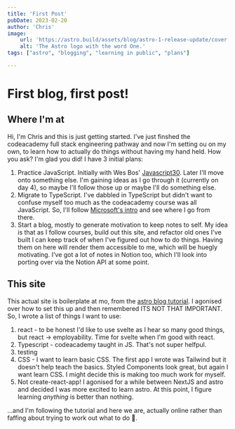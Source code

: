 ```yaml
---
title: 'First Post'
pubDate: 2023-02-20
author: 'Chris'
image:
    url: 'https://astro.build/assets/blog/astro-1-release-update/cover.jpeg' 
    alt: 'The Astro logo with the word One.'
tags: ["astro", "blogging", "learning in public", "plans"]

---
```

# First blog, first post!

## Where I'm at
Hi,
I'm Chris and this is just getting started. I've just finshed the codeacademy full stack engineering pathway and now I'm setting ou on my own, to learn how to actually do things without having my hand held. How you ask? I'm glad you did! I have 3 initial plans:

1. Practice JavaScript. Initially with Wes Bos' [Javascript30](https://javascript30.com/). Later I'll move onto something else. I'm gaining ideas as I go through it (currently on day 4), so maybe I'll follow those up or maybe I'll do something else.
2. Migrate to TypeScript. I've dabbled in TypeScript but didn't want to confuse myself too much as the codeacademy course was all JavaScript. So, I'll follow [Microsoft's intro](https://learn.microsoft.com/en-gb/training/paths/build-javascript-applications-typescript/) and see where I go from there.
3. Start a blog, mostly to generate motivation to keep notes to self. My idea is that as I follow courses, build out this site, and refactor old ones I've built I can keep track of when I've figured out how to do things. Having them on here will render them accessible to me, which will be huegly motivating. I've got a lot of notes in Notion too, which I'll look into porting over via the Notion API at some point.

## This site
This actual site is boilerplate at mo, from the [astro blog tutorial](https://docs.astro.build/en/tutorial/0-introduction/). I agonised over how to set this up and then remembered ITS NOT THAT IMPORTANT. So, I wrote a list of things I want to use:

1. react - to be honest I'd like to use svelte as I hear so many good things, but react -> employability. Time for svelte when I'm good with react.
2. Typescript - codeacademy taught in JS. That's not super helfpul.
3. testing
4. CSS - I want to learn basic CSS. The first app I wrote was Tailwind but it doesn't help teach the basics. Styled Components look great, but again I want learn CSS. I might decide this is making too much work for myself.
5. Not create-react-app! I agonised for a while between NextJS and astro and decided I was more excited to learn astro. At this point, I figure learning _anything_ is better than nothing.

...and I'm following the tutorial and here we are, actually online rather than faffing about trying to work out what to do 🎉.
